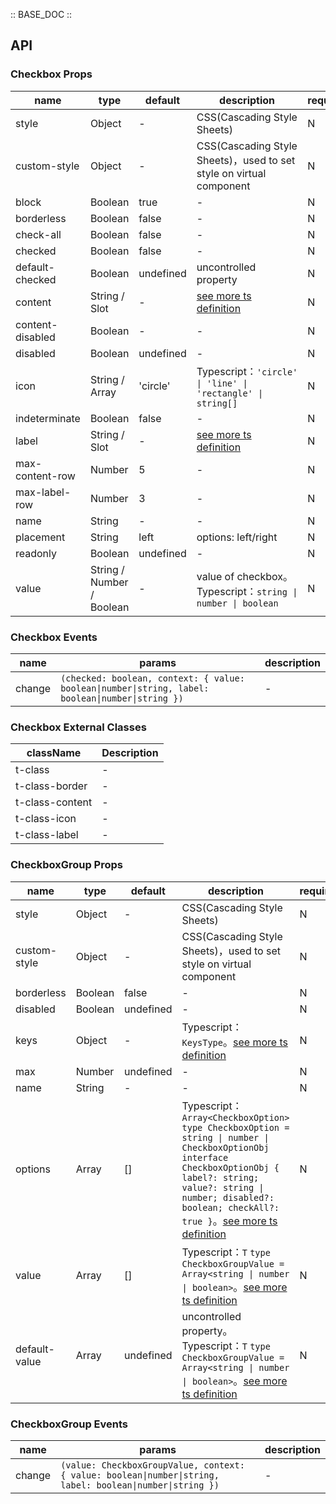 :: BASE_DOC ::

## API

### Checkbox Props

name | type | default | description | required
-- | -- | -- | -- | --
style | Object | - | CSS(Cascading Style Sheets) | N
custom-style | Object | - | CSS(Cascading Style Sheets)，used to set style on virtual component | N
block | Boolean | true | \- | N
borderless | Boolean | false | \- | N
check-all | Boolean | false | \- | N
checked | Boolean | false | \- | N
default-checked | Boolean | undefined | uncontrolled property | N
content | String / Slot | - | [see more ts definition](https://github.com/Tencent/tdesign-miniprogram/blob/develop/src/common/common.ts) | N
content-disabled | Boolean | - | \- | N
disabled | Boolean | undefined | \- | N
icon | String / Array | 'circle' | Typescript：`'circle' \| 'line' \| 'rectangle' \| string[]` | N
indeterminate | Boolean | false | \- | N
label | String / Slot | - | [see more ts definition](https://github.com/Tencent/tdesign-miniprogram/blob/develop/src/common/common.ts) | N
max-content-row | Number | 5 | \- | N
max-label-row | Number | 3 | \- | N
name | String | - | \- | N
placement | String | left | options: left/right | N
readonly | Boolean | undefined | \- | N
value | String / Number / Boolean | - | value of checkbox。Typescript：`string \| number \| boolean` | N

### Checkbox Events

name | params | description
-- | -- | --
change | `(checked: boolean, context: { value: boolean\|number\|string, label: boolean\|number\|string })` | \-

### Checkbox External Classes

className | Description
-- | --
t-class | \-
t-class-border | \-
t-class-content | \-
t-class-icon | \-
t-class-label | \-


### CheckboxGroup Props

name | type | default | description | required
-- | -- | -- | -- | --
style | Object | - | CSS(Cascading Style Sheets) | N
custom-style | Object | - | CSS(Cascading Style Sheets)，used to set style on virtual component | N
borderless | Boolean | false | \- | N
disabled | Boolean | undefined | \- | N
keys | Object | - | Typescript：`KeysType`。[see more ts definition](https://github.com/Tencent/tdesign-miniprogram/blob/develop/src/common/common.ts) | N
max | Number | undefined | \- | N
name | String | - | \- | N
options | Array | [] | Typescript：`Array<CheckboxOption>` `type CheckboxOption = string \| number \| CheckboxOptionObj` `interface CheckboxOptionObj { label?: string; value?: string \| number; disabled?: boolean; checkAll?: true }`。[see more ts definition](https://github.com/Tencent/tdesign-miniprogram/tree/develop/src/checkbox-group/type.ts) | N
value | Array | [] | Typescript：`T` `type CheckboxGroupValue = Array<string \| number \| boolean>`。[see more ts definition](https://github.com/Tencent/tdesign-miniprogram/tree/develop/src/checkbox-group/type.ts) | N
default-value | Array | undefined | uncontrolled property。Typescript：`T` `type CheckboxGroupValue = Array<string \| number \| boolean>`。[see more ts definition](https://github.com/Tencent/tdesign-miniprogram/tree/develop/src/checkbox-group/type.ts) | N

### CheckboxGroup Events

name | params | description
-- | -- | --
change | `(value: CheckboxGroupValue, context: { value: boolean\|number\|string, label: boolean\|number\|string })` | \-
